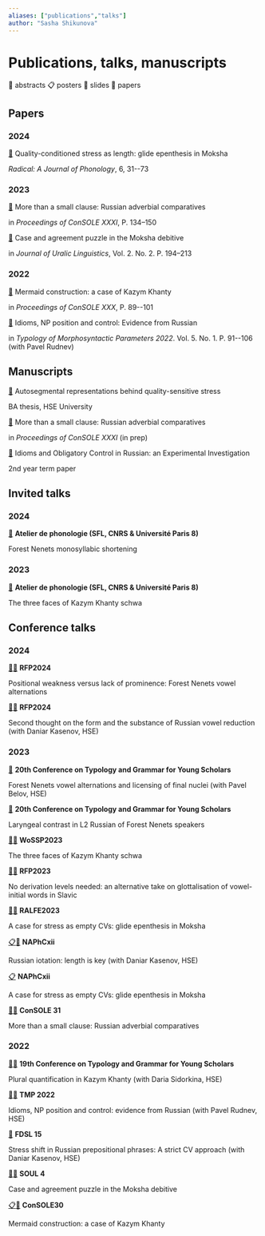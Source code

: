 ```yaml
---
aliases: ["publications","talks"]
author: "Sasha Shikunova"
---
```

# Publications, talks, manuscripts

:love_letter: abstracts :clipboard: posters :pushpin: slides :page_facing_up: papers

## Papers

### 2024

[:page_facing_up:](https://radical.cnrs.fr/shikunova-quality-conditioned-stress-as-length-glide-epenthesis-in-moksha/) Quality-conditioned stress as length: glide epenthesis in Moksha

*Radical: A Journal of Phonology*, 6, 31--73

### 2023

[:page_facing_up:](https://www.universiteitleiden.nl/binaries/content/assets/geesteswetenschappen/lucl/sole/consolexxxi-proceedings.pdf) More than a small clause: Russian adverbial comparatives 

in *Proceedings of ConSOLE XXXI*, P. 134–150

[:page_facing_up:](shikunova_moksha_jul_final.pdf) Case and agreement puzzle in the Moksha debitive

in *Journal of Uralic Linguistics*, Vol. 2. No. 2. P. 194–213

### 2022

[:page_facing_up:](mermaids_paper.pdf) Mermaid construction: a case of Kazym Khanty

in *Proceedings of ConSOLE XXX*, P. 89--101

[:page_facing_up:](tmp_idioms.pdf) Idioms, NP position and control: Evidence from Russian

in *Typology of Morphosyntactic Parameters 2022*. Vol. 5. No. 1. P. 91--106 (with Pavel Rudnev)

## Manuscripts

[:page_facing_up:](moksha_cvs_thesis.pdf) Autosegmental representations behind quality-sensitive stress

BA thesis, HSE University

[:page_facing_up:](comp_paper_v2.pdf) More than a small clause: Russian adverbial comparatives

in *Proceedings of ConSOLE XXXI* (in prep)

[:page_facing_up:](control_idioms.pdf) Idioms and Obligatory Control in Russian: an Experimental Investigation

2nd year term paper

## Invited talks

### 2024

[:pushpin:](atelier_monosyllabic_shortening.pdf) **Atelier de phonologie (SFL, CNRS \& Université Paris 8)**

Forest Nenets monosyllabic shortening

### 2023

[:pushpin:](atelier_schwa_slides.pdf) **Atelier de phonologie (SFL, CNRS \& Université Paris 8)**

The three faces of Kazym Khanty schwa

## Conference talks

### 2024

[:pushpin:](fnz_vowels_slides.pdf)[:love_letter:](fnz_vowels_abstract.pdf) **RFP2024** 

Positional weakness versus lack of prominence: Forest Nenets vowel alternations

[:pushpin:](rus_reduction_poster.pdf)[:love_letter:](rus_reduction_abstract.pdf) **RFP2024** 

Second thought on the form and the substance of Russian vowel reduction (with Daniar Kasenov, HSE)

### 2023

[:love_letter:](FN_vowel_alternations_abstract.pdf) **20th Conference on Typology and Grammar for Young Scholars**

Forest Nenets vowel alternations and licensing of final nuclei (with Pavel Belov, HSE)

[:love_letter:](L2_russian_in_FN_abstract.pdf) **20th Conference on Typology and Grammar for Young Scholars**

Laryngeal contrast in L2 Russian of Forest Nenets speakers

[:pushpin:](khanty_schwa_wossp_slides.pdf)[:love_letter:](wossp_khanty_abstract.pdf) **WoSSP2023** 

The three faces of Kazym Khanty schwa

[:pushpin:](glottalisation_rfp_slides.pdf)[:love_letter:](glottalization_abstract.pdf) **RFP2023** 

No derivation levels needed: an alternative take on glottalisation of vowel-initial words in Slavic 

[:pushpin:](shikunova_slides_ralfe.pdf)[:love_letter:](moksha_cvs_abstract.pdf) **RALFE2023**

A case for stress as empty CVs: glide epenthesis in Moksha

[:clipboard:](russian_iotation_poster.pdf)[:love_letter:](iotation_abstract.pdf) **NAPhCxii** 

Russian iotation: length is key (with Daniar Kasenov, HSE)

[:clipboard:](moksha_cvs_poster.pdf) **NAPhCxii** 

A case for stress as empty CVs: glide epenthesis in Moksha

[:pushpin:](comp_console.pdf)[:love_letter:](comp_abstract.pdf) **ConSOLE 31** 

More than a small clause: Russian adverbial comparatives

### 2022

[:pushpin:](plur_quant_slides.pdf)[:love_letter:](plur_quant_abstract.pdf) **19th Conference on Typology and Grammar for Young Scholars**

Plural quantification in Kazym Khanty (with Daria Sidorkina, HSE) 

[:pushpin:](idioms_tmp_slides.pdf)[:love_letter:](idioms_abstract.pdf) **TMP 2022**

Idioms, NP position and control: evidence from Russian (with Pavel Rudnev, HSE)

[:pushpin:](fdsl_stress_shift_slides.pdf) **FDSL 15**

Stress shift in Russian prepositional phrases: A strict CV approach (with Daniar Kasenov, HSE)

[:pushpin:](moksha_soul.pdf)[:love_letter:](moksha_debitive_abstract.pdf) **SOUL 4**

Case and agreement puzzle in the Moksha debitive 

[:clipboard:](mermaids_poster.pdf)[:love_letter:](mermaids_abstract.pdf) **ConSOLE30**

Mermaid construction: a case of Kazym Khanty